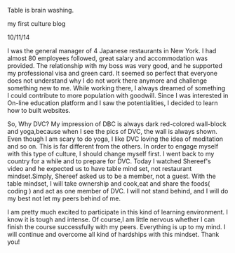 Table is brain washing.

my first culture blog

10/11/14

I was the general manager of 4 Japanese restaurants in New York. I had almost 80 employees followed, great salary and accommodation was provided. The relationship with my boss was very good, and he supported my professional visa and green card. It seemed so perfect that everyone does not understand why I do not work there anymore and challenge something new to me.
While working there, I always dreamed of something I could contribute to more population with goodwill. Since I was interested in On-line education platform and I saw the potentialities, I decided to learn how to built websites.

So, Why DVC? My impression of DBC is always dark red-colored wall-block and yoga,because when I see the pics of DVC, the wall is always shown. Even though I am scary to do yoga, I like  DVC loving the idea of meditation and so on. This is far different from the others.
In order to engage myself with this type of culture, I should change myself first. I went back to my country for a while and to prepare for DVC. Today I watched Shereef's video and he expected us to have table mind set, not restaurant mindset.Simply, Shereef asked us to be a member, not a guest. With the table mindset, I will take ownership and cook,eat and share the foods( coding ) and act as one member of DVC. I will not stand behind, and I will do my best not let my peers behind of me.

I am pretty much excited to participate in this kind of learning environment. I know it is tough and intense. Of course,I am little nervous whether I can finish the course successfully with my peers. Everything is up to my mind. I will continue and overcome all kind of hardships with this mindset.
Thank you!
